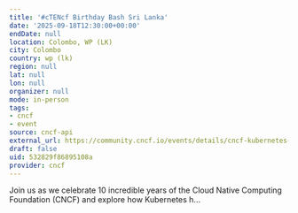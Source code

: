 ```yaml
---
title: '#cTENcf Birthday Bash Sri Lanka'
date: '2025-09-18T12:30:00+00:00'
endDate: null
location: Colombo, WP (LK)
city: Colombo
country: wp (lk)
region: null
lat: null
lon: null
organizer: null
mode: in-person
tags:
- cncf
- event
source: cncf-api
external_url: https://community.cncf.io/events/details/cncf-kubernetes-sri-lanka-presents-ctencf-birthday-bash-sri-lanka/
draft: false
uid: 532829f86895108a
provider: cncf
---
```

Join us as we celebrate 10 incredible years of the Cloud Native Computing Foundation (CNCF) and explore how Kubernetes h...
